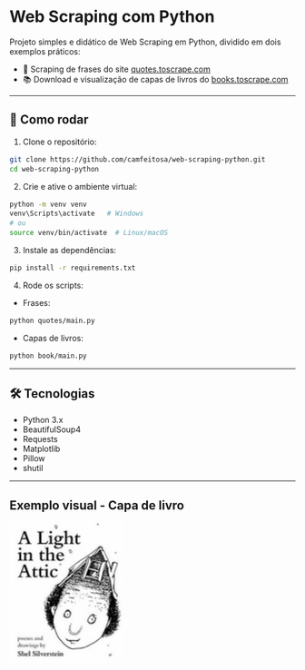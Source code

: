 # Web Scraping com Python

Projeto simples e didático de Web Scraping em Python, dividido em dois exemplos práticos:

- 📜 Scraping de frases do site [quotes.toscrape.com](https://quotes.toscrape.com/)
- 📚 Download e visualização de capas de livros do [books.toscrape.com](http://books.toscrape.com/)

---

## 🚀 Como rodar

1. Clone o repositório:
```bash
git clone https://github.com/camfeitosa/web-scraping-python.git
cd web-scraping-python
```

2. Crie e ative o ambiente virtual:
```bash
python -m venv venv
venv\Scripts\activate   # Windows
# ou
source venv/bin/activate  # Linux/macOS
```

3. Instale as dependências:
```bash
pip install -r requirements.txt
```

4. Rode os scripts:

- Frases:
```bash
python quotes/main.py
```

- Capas de livros:
```bash
python book/main.py
```

---

## 🛠️ Tecnologias

- Python 3.x
- BeautifulSoup4
- Requests
- Matplotlib
- Pillow
- shutil

---

## Exemplo visual - Capa de livro

<img src="book/images/book-1.jpg" width="200">
